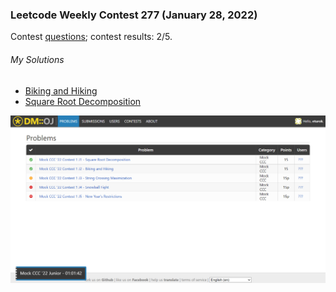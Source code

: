 
### Leetcode Weekly Contest 277 (January 28, 2022)
Contest [questions](https://dmoj.ca/contest/mccc3j 'Link to Contest Questions'); 
contest results: 2/5.

###### My Solutions
* [Biking and Hiking](https://github.com/ez2rok/coding-contests/blob/main/week2/contests/dmoj_mock_contest1/biking_and_hiking.py)
* [Square Root Decomposition](https://github.com/ez2rok/coding-contests/blob/main/week2/contests/dmoj_mock_contest1/square_root_decomposition.py)

<img src="dmoj_mock_ccc'22_contest1.png" alt="Screenshot of my contest results." width="800"/>
